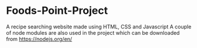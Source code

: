 # Foods-Point-Project
A recipe searching website made using HTML, CSS and Javascript
A couple of node modules are also used in the project which can be downloaded from https://nodejs.org/en/
